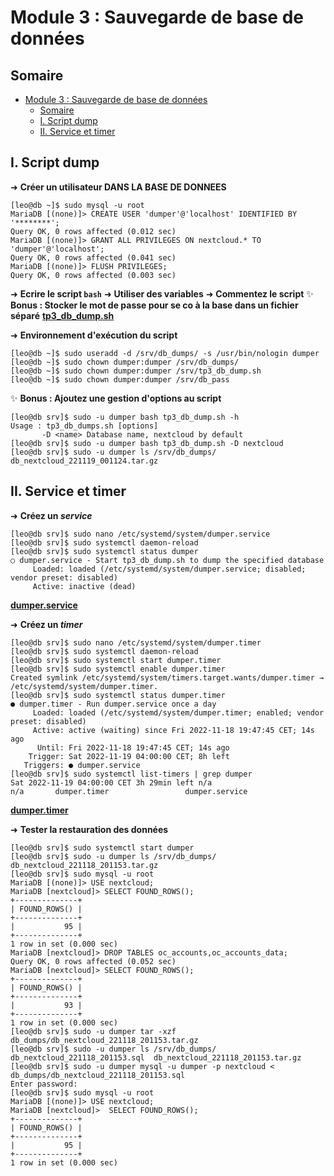# Module 3 : Sauvegarde de base de données

## Somaire

- [Module 3 : Sauvegarde de base de données](#module-3--sauvegarde-de-base-de-données)
  - [Somaire](#somaire)
  - [I. Script dump](#i-script-dump)
  - [II. Service et timer](#ii-service-et-timer)

## I. Script dump

➜ **Créer un utilisateur DANS LA BASE DE DONNEES**

```
[leo@db ~]$ sudo mysql -u root
MariaDB [(none)]> CREATE USER 'dumper'@'localhost' IDENTIFIED BY '********';
Query OK, 0 rows affected (0.012 sec)
MariaDB [(none)]> GRANT ALL PRIVILEGES ON nextcloud.* TO 'dumper'@'localhost';
Query OK, 0 rows affected (0.041 sec)
MariaDB [(none)]> FLUSH PRIVILEGES;
Query OK, 0 rows affected (0.003 sec)
```

➜ **Ecrire le script `bash`**
➜ **Utiliser des variables**
➜ **Commentez le script**
✨ **Bonus : Stocker le mot de passe pour se co à la base dans un fichier séparé**
**[tp3_db_dump.sh](./tp3_db_dump.sh)**

➜ **Environnement d'exécution du script**

```
[leo@db ~]$ sudo useradd -d /srv/db_dumps/ -s /usr/bin/nologin dumper
[leo@db ~]$ sudo chown dumper:dumper /srv/db_dumps/
[leo@db ~]$ sudo chown dumper:dumper /srv/tp3_db_dump.sh
[leo@db ~]$ sudo chown dumper:dumper /srv/db_pass
```

✨ **Bonus : Ajoutez une gestion d'options au script**

```
[leo@db srv]$ sudo -u dumper bash tp3_db_dump.sh -h
Usage : tp3_db_dumps.sh [options]
       -D <name> Database name, nextcloud by default
[leo@db srv]$ sudo -u dumper bash tp3_db_dump.sh -D nextcloud
[leo@db srv]$ sudo -u dumper ls /srv/db_dumps/
db_nextcloud_221119_001124.tar.gz
```

## II. Service et timer

➜ **Créez un _service_**

```
[leo@db srv]$ sudo nano /etc/systemd/system/dumper.service
[leo@db srv]$ sudo systemctl daemon-reload
[leo@db srv]$ sudo systemctl status dumper
○ dumper.service - Start tp3_db_dump.sh to dump the specified database
     Loaded: loaded (/etc/systemd/system/dumper.service; disabled; vendor preset: disabled)
     Active: inactive (dead)
```

**[dumper.service](./dumper.service)**

➜ **Créez un _timer_**

```
[leo@db srv]$ sudo nano /etc/systemd/system/dumper.timer
[leo@db srv]$ sudo systemctl daemon-reload
[leo@db srv]$ sudo systemctl start dumper.timer
[leo@db srv]$ sudo systemctl enable dumper.timer
Created symlink /etc/systemd/system/timers.target.wants/dumper.timer → /etc/systemd/system/dumper.timer.
[leo@db srv]$ sudo systemctl status dumper.timer
● dumper.timer - Run dumper.service once a day
     Loaded: loaded (/etc/systemd/system/dumper.timer; enabled; vendor preset: disabled)
     Active: active (waiting) since Fri 2022-11-18 19:47:45 CET; 14s ago
      Until: Fri 2022-11-18 19:47:45 CET; 14s ago
    Trigger: Sat 2022-11-19 04:00:00 CET; 8h left
   Triggers: ● dumper.service
[leo@db srv]$ sudo systemctl list-timers | grep dumper
Sat 2022-11-19 04:00:00 CET 3h 29min left n/a                         n/a       dumper.timer                 dumper.service
```

**[dumper.timer](./dumper.timer)**

➜ **Tester la restauration des données**

```
[leo@db srv]$ sudo systemctl start dumper
[leo@db srv]$ sudo -u dumper ls /srv/db_dumps/
db_nextcloud_221118_201153.tar.gz
[leo@db srv]$ sudo mysql -u root
MariaDB [(none)]> USE nextcloud;
MariaDB [nextcloud]> SELECT FOUND_ROWS();
+--------------+
| FOUND_ROWS() |
+--------------+
|           95 |
+--------------+
1 row in set (0.000 sec)
MariaDB [nextcloud]> DROP TABLES oc_accounts,oc_accounts_data;
Query OK, 0 rows affected (0.052 sec)
MariaDB [nextcloud]> SELECT FOUND_ROWS();
+--------------+
| FOUND_ROWS() |
+--------------+
|           93 |
+--------------+
1 row in set (0.000 sec)
[leo@db srv]$ sudo -u dumper tar -xzf db_dumps/db_nextcloud_221118_201153.tar.gz
[leo@db srv]$ sudo -u dumper ls /srv/db_dumps/
db_nextcloud_221118_201153.sql  db_nextcloud_221118_201153.tar.gz
[leo@db srv]$ sudo -u dumper mysql -u dumper -p nextcloud < db_dumps/db_nextcloud_221118_201153.sql
Enter password:
[leo@db srv]$ sudo mysql -u root
MariaDB [(none)]> USE nextcloud;
MariaDB [nextcloud]>  SELECT FOUND_ROWS();
+--------------+
| FOUND_ROWS() |
+--------------+
|           95 |
+--------------+
1 row in set (0.000 sec)
```
